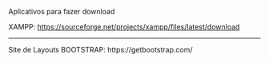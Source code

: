 Aplicativos para fazer download 



XAMPP: https://sourceforge.net/projects/xampp/files/latest/download
<hr>
Site de Layouts
BOOTSTRAP: https://getbootstrap.com/
